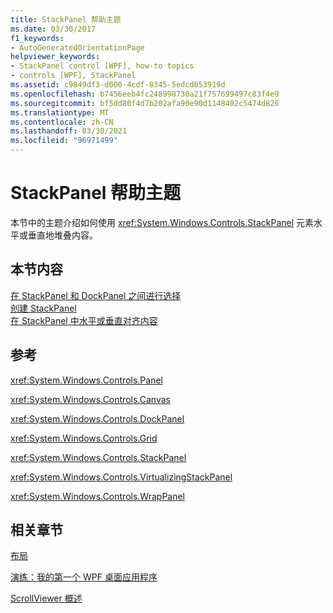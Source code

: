 ```yaml
---
title: StackPanel 帮助主题
ms.date: 03/30/2017
f1_keywords:
- AutoGeneratedOrientationPage
helpviewer_keywords:
- StackPanel control [WPF], how-to topics
- controls [WPF], StackPanel
ms.assetid: c9849df3-d000-4cdf-8345-5edcd053919d
ms.openlocfilehash: b7456eeb4fc248998730a21f757699497c83f4e9
ms.sourcegitcommit: bf5dd80f4d7b202afa90e90d1148402c5474d826
ms.translationtype: MT
ms.contentlocale: zh-CN
ms.lasthandoff: 03/30/2021
ms.locfileid: "96971499"
---
```

# <a name="stackpanel-how-to-topics"></a>StackPanel 帮助主题
本节中的主题介绍如何使用 <xref:System.Windows.Controls.StackPanel> 元素水平或垂直地堆叠内容。  
  
## <a name="in-this-section"></a>本节内容  
 [在 StackPanel 和 DockPanel 之间进行选择](how-to-choose-between-stackpanel-and-dockpanel.md)  
 [创建 StackPanel](how-to-create-a-stackpanel.md)  
 [在 StackPanel 中水平或垂直对齐内容](how-to-horizontally-or-vertically-align-content-in-a-stackpanel.md)  
  
## <a name="reference"></a>参考  
 <xref:System.Windows.Controls.Panel>  
  
 <xref:System.Windows.Controls.Canvas>  
  
 <xref:System.Windows.Controls.DockPanel>  
  
 <xref:System.Windows.Controls.Grid>  
  
 <xref:System.Windows.Controls.StackPanel>  
  
 <xref:System.Windows.Controls.VirtualizingStackPanel>  
  
 <xref:System.Windows.Controls.WrapPanel>  
  
## <a name="related-sections"></a>相关章节  
 [布局](../advanced/layout.md)  
  
 [演练：我的第一个 WPF 桌面应用程序](../getting-started/walkthrough-my-first-wpf-desktop-application.md)  
  
 [ScrollViewer 概述](scrollviewer-overview.md)
